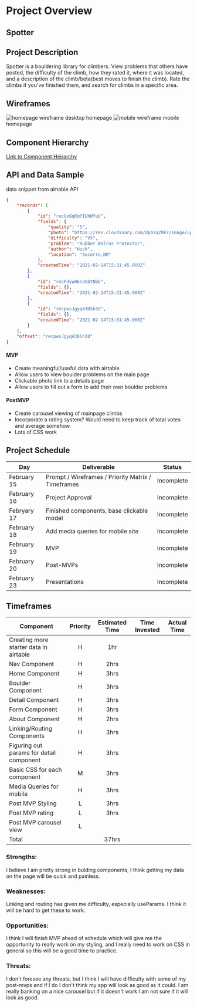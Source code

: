 # Project Overview

## Spotter

## Project Description

Spotter is a bouldering library for climbers. View problems that others have posted, the difficulty of the climb, how they rated it, where it was located, and a description of the climb/beta(best moves to finish the climb). Rate the climbs if you've finished them, and search for climbs in a specific area.

## Wireframes
![homepage wireframe](https://res.cloudinary.com/dpbzq29kr/image/upload/v1613336079/Screen_Shot_2021-02-14_at_3.54.15_PM_cifxcr.png) desktop homepage
![mobile wireframe](https://res.cloudinary.com/dpbzq29kr/image/upload/v1613430815/Spotter/Screen_Shot_2021-02-15_at_6.12.52_PM_lnolsv.png) mobile homepage

## Component Hierarchy
[Link to Component Heirarchy](https://res.cloudinary.com/dpbzq29kr/image/upload/v1613334595/Screen_Shot_2021-02-14_at_3.29.40_PM_dbzoup.png)

## API and Data Sample
data snippet from airtable API

```json
{
    "records": [
        {
            "id": "recUoGqKmfIUhHYuU",
            "fields": {
                "quality": "5",
                "photo": "https://res.cloudinary.com/dpbzq29kr/image/upload/v1613317217/Screenshot_20210214-103820_2_ctmrr7.png",
                "difficulty": "V5",
                "problem": "Rubber Walrus Protector",
                "author": "Huck",
                "location": "Socorro,NM"
            },
            "createdTime": "2021-02-14T15:31:45.000Z"
        },
        {
            "id": "recFdywHbnaSbYNbb",
            "fields": {},
            "createdTime": "2021-02-14T15:31:45.000Z"
        },
        {
            "id": "recpwsJgyq43DSh3d",
            "fields": {},
            "createdTime": "2021-02-14T15:31:45.000Z"
        }
    ],
    "offset": "recpwsJgyq43DSh3d"
}
```

#### MVP 

- Create meaningful/useful data with airtable
- Allow users to view boulder problems on the main page
- Clickable photo link to a details page
- Allow users to fill out a form to add their own boulder problems

#### PostMVP  


- Create carousel viewing of mainpage climbs
- Incorporate a rating system? Would need to keep track of total votes and average somehow.
- Lots of CSS work


## Project Schedule

|  Day | Deliverable | Status
|---|---| ---|
|February 15| Prompt / Wireframes / Priority Matrix / Timeframes | Incomplete
|February 16| Project Approval | Incomplete
|Febryary 17| Finished components, base clickable model| Incomplete
|February 18| Add media queries for mobile site| Incomplete
|February 19| MVP| Incomplete
|February 20| Post-MVPs | Incomplete
|February 23| Presentations | Incomplete

## Timeframes

| Component | Priority | Estimated Time | Time Invested | Actual Time |
| --- | :---: |  :---: | :---: | :---: |
| Creating more starter data in airtable | H | 1hr| | |
| Nav Component| H | 2hrs| |  |
| Home Component|H|3hrs| | |
| Boulder Component|H|3hrs| | |
| Detail Component|H|3hrs| | |
| Form Component|H|3hrs| | |
| About Component|H|2hrs| | |
| Linking/Routing Components|H|3hrs| | |
| Figuring out params for detail component|H| 3hrs| | |
| Basic CSS for each component|M| 3hrs| | |
| Media Queries for mobile|H| 3hrs| | |
| Post MVP Styling |L|3hrs| | |
| Post MVP rating |L|3hrs| | |
|Post MVP carousel view|L| | |
| Total |  | 37hrs| | |

### Strengths:
I believe I am pretty strong in bulding components, I think getting my data on the page will be quick and painless.
### Weaknesses:
Linking and routing has given me difficulty, especially useParams. I think it will be hard to  get these to work.
### Opportunities:
I think I will finish MVP ahead of schedule which will give me the opportunity to really work on my styling, and I really need to work on CSS in general so this will be a good time to practice.
### Threats:
I don't foresee any threats, but I think I will have difficulty with some of my post-mvps and if I do I don't think my app will look as good as it could. I am really banking on a nice carousel but if it doesn't work I am not sure if it will look as good.
